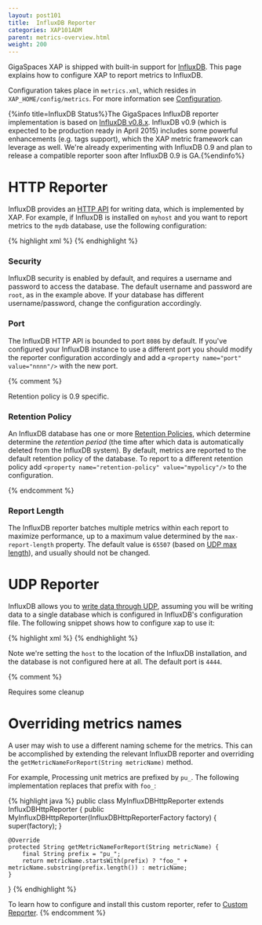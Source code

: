 ```yaml
---
layout: post101
title:  InfluxDB Reporter
categories: XAP101ADM
parent: metrics-overview.html
weight: 200
---
```


GigaSpaces XAP is shipped with built-in support for [InfluxDB](http://influxdb.com/). This page explains how to configure XAP to report metrics to InfluxDB. 

Configuration takes place in `metrics.xml`, which resides in `XAP_HOME/config/metrics`. For more information see [Configuration](./metrics-configuration.html).

{%info title=InfluxDB Status%}The GigaSpaces InfluxDB reporter implementation is based on [InfluxDB v0.8.x](http://influxdb.com/docs/v0.8/). InfluxDB v0.9 (which is expected to be production ready in April 2015) includes some powerful enhancements (e.g. tags support), which the XAP metric framework can leverage as well. We're already experimenting with InfluxDB 0.9 and plan to release a compatible reporter soon after InfluxDB 0.9 is GA.{%endinfo%}

# HTTP Reporter

InfluxDB provides an [HTTP API](http://influxdb.com/docs/v0.8/api/reading_and_writing_data.html#writing-data-through-http) for writing data, which is implemented by XAP. For example, if InfluxDB is installed on `myhost` and you want to report metrics to the `mydb` database, use the following configuration:

{% highlight xml %}
<metrics-configuration>
    <reporters>
        <reporter name="influxdb-http">
            <property name="host" value="myhost"/>
            <property name="database" value="mydb"/>
            <property name="username" value="root"/>
            <property name="password" value="root"/>
        </reporter>
    </reporters>
</metrics-configuration>
{% endhighlight %}

### Security

InfluxDB security is enabled by default, and requires a username and password to access the database. The default username and password are `root`, as in the example above. If your database has different username/password, change the configuration accordingly.

### Port

The InfluxDB HTTP API is bounded to port `8086` by default. If you've configured your InfluxDB instance to use a different port you should modify the reporter configuration accordingly and add a `<property name="port" value="nnnn"/>` with the new port.

{% comment %}

Retention policy is 0.9 specific.

### Retention Policy

An InfluxDB database has one or more [Retention Policies](http://influxdb.com/docs/v0.9/query_language/database_administration.html#retention-policy-management), which determine determine the *retention period* (the time after which data is automatically deleted from the InfluxDB system). By default, metrics are reported to the default retention policy of the database. To report to a different retention policy add `<property name="retention-policy" value="mypolicy"/>` to the configuration.

{% endcomment %}

### Report Length

The InfluxDB reporter batches multiple metrics within each report to maximize performance, up to a maximum value determined by the `max-report-length` property. The default value is `65507` (based on [UDP max length](http://en.wikipedia.org/wiki/User_Datagram_Protocol)), and usually should not be changed. 

# UDP Reporter

InfluxDB allows you to [write data through UDP](http://influxdb.com/docs/v0.8/api/reading_and_writing_data.html#writing-data-through-json-+-udp), assuming you will be writing data to a single database which is configured in InfluxDB's configuration file. The following snippet shows how to configure xap to use it:

{% highlight xml %}
<metrics-configuration>
    <reporters>
        <reporter name="influxdb-udp">
            <property name="host" value="myhost"/>
            <property name="port" value="4444"/>
        </reporter>
    </reporters>
</metrics-configuration>
{% endhighlight %}

Note we're setting the `host` to the location of the InfluxDB installation, and the database is not configured here at all. The default port is `4444`.

{% comment %}

Requires some cleanup
# Overriding metrics names

A user may wish to use a different naming scheme for the metrics. This can be accomplished by extending the relevant InfluxDB reporter and overriding the `getMetricNameForReport(String metricName)` method. 

For example, Processing unit metrics are prefixed by `pu_`. The following implementation replaces that prefix with `foo_`:

{% highlight java %}
public class MyInfluxDBHttpReporter extends InfluxDBHttpReporter {
    public MyInfluxDBHttpReporter(InfluxDBHttpReporterFactory factory) {
        super(factory);
    }

    @Override
    protected String getMetricNameForReport(String metricName) {
        final String prefix = "pu_";
        return metricName.startsWith(prefix) ? "foo_" + metricName.substring(prefix.length()) : metricName;
    }
}
{% endhighlight %}

To learn how to configure and install this custom reporter, refer to [Custom Reporter](./metrics-custom-reporter.html).
{% endcomment %}
